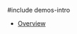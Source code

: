 #include demos-intro

- [Overview](https://js.devexpress.com/Demos/WidgetsGallery/Demo/TextBox/Overview/)